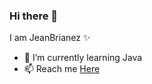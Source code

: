 ### Hi there 👋

I am JeanBrianez ✨ 

- 🌱 I’m currently learning Java
- 📫 Reach me [Here](https://linktr.ee/JeanBrianez)


